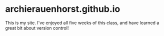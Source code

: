 # archierauenhorst.github.io

This is my site.
I've enjoyed all five weeks of this class, and have learned a great bit about version control!
